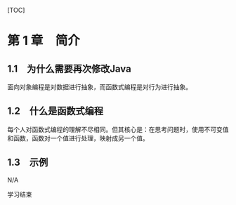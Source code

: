 [TOC]

# 第 1 章　简介

## 1.1　为什么需要再次修改Java

面向对象编程是对数据进行抽象，而函数式编程是对行为进行抽象。

## 1.2　什么是函数式编程

每个人对函数式编程的理解不尽相同。但其核心是：在思考问题时，使用不可变值和函数，函数对一个值进行处理，映射成另一个值。

## 1.3　示例

N/A

学习结束